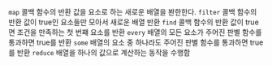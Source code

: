 `map`
콜백 함수의 반환 값을 요소로 하는 새로운 배열을 봔한한다.
`filter`
콜백 함수의 반환 값이 true인 요소들만 모아서 새로운 배열 반환
`find`
콜백 함수의 반환 값이 true면 조건을 만족하는 첫 번쨰 요소를 반환
`every`
배열의 모든 요소가 주어진 판별 함수를 통과하면 true를 반환
`some`
배열의 요소 중 하나라도 주어진 판별 함수를 통과하면 true를 반환
`reduce`
배열을 하나의 값으로 계산하는 동작을 수행함
